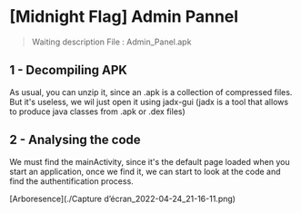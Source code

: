 # [Midnight Flag]  Admin Pannel 

 
> Waiting description 
> File : Admin_Panel.apk


## 1 - Decompiling APK

As usual, you can unzip it, since an .apk is a collection of compressed files. But it's useless, we wil just open it using jadx-gui (jadx is a tool that allows to produce java classes from .apk or .dex files) 

## 2 - Analysing the code

We must find the mainActivity, since it's the default page loaded when you start an application, once we find it, we can start to look at the code and find the authentification process. 

[Arboresence](./Capture d’écran_2022-04-24_21-16-11.png)
